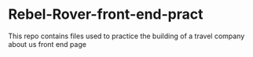 # Rebel-Rover-front-end-pract
This repo contains files used to practice the building of a travel company about us front end page
